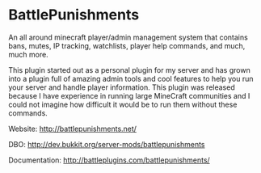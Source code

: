 BattlePunishments
=================
An all around minecraft player/admin management system that contains bans, mutes, IP tracking, watchlists, player help commands, and much, much more.

This plugin started out as a personal plugin for my server and has grown into a plugin full of amazing admin tools and cool features to help you run your server and handle player information. This plugin was released because I have experience in running large MineCraft communities and I could not imagine how difficult it would be to run them without these commands.

Website: http://battlepunishments.net/

DBO: http://dev.bukkit.org/server-mods/battlepunishments

Documentation: http://battleplugins.com/battlepunishments/